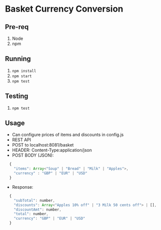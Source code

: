 # Basket Currency Conversion

  ## Pre-req
1. Node
2. npm

  ## Running
1. `npm install`
2. `npm start`
3. `npm test`

  ## Testing
1. `npm test`


  ## Usage
* Can configure prices of items and discounts in config.js
* REST API
* POST to localhost:8081/basket
* HEADER: Content-Type:application/json
* POST BODY (JSON): 
```javascript
  {
    "items": Array<"Soup" | "Bread" | "Milk" | "Apples">,
    "currency" : "GBP" | "EUR" | "USD"
  }
```

* Response:
```javascript
  {
    "subTotal": number,
    "discounts": Array<"Apples 10% off" | "3 Milk 50 cents off"> | [],
    "discountAmt": number,
    "total": number,
    "currency": "GBP" | "EUR" | "USD"
  }
```
